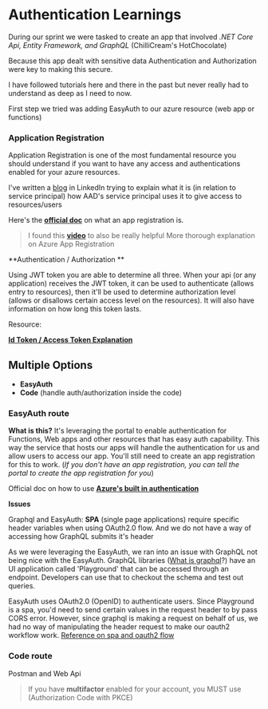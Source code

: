 # Authentication Learnings

During our sprint we were tasked to create an app that involved _.NET Core Api, Entity Framework, and GraphQL_ (ChilliCream's HotChocolate)

Because this app dealt with sensitive data Authentication and Authorization were key to making this secure.

I have followed tutorials here and there in the past but never really had to understand as deep as I need to now. 

First step we tried was adding EasyAuth to our azure resource (web app or functions)

### Application Registration

Application Registration is one of the most fundamental resource you should understand if you want to have any access and authentications enabled for your azure resources. 

I've written a [blog](https://www.linkedin.com/pulse/azure-app-registration-service-principal-daniel-kim/) in LinkedIn trying to explain what it is (in relation to service principal) how AAD's service principal uses it to give access to resources/users 

Here's the [**official doc**](https://docs.microsoft.com/en-us/azure/active-directory/develop/quickstart-register-app) on what an app registration is.

> I found this [**video**](https://www.youtube.com/watch?v=YWvl0cIilyA) to also be really helpful More thorough explanation on Azure App Registration
    
**Authentication / Authorization **

Using JWT token you are able to determine all three. When your api (or any application) receives the JWT token, it can be used to authenticate (allows entry to resources), 
then it'll be used to determine authorization level (allows or disallows certain access level on the resources). It will also have information on how long this token lasts.

Resource: 

[**Id Token / Access Token Explanation**](https://www.youtube.com/watch?v=sICt5aS7wzk)

## Multiple Options 

- **EasyAuth**
- **Code** (handle auth/authorization inside the code)

### EasyAuth route

**What is this?** It's leveraging the portal to enable authentication for Functions, Web apps and other resources that has easy auth capability. This way the service that hosts our apps will handle the authentication for us and allow users to access our app. You'll still need to create an app registration for this to work. (_If you don't have an app registration, you can tell the portal to create the app registration for you_)

Official doc on how to use [**Azure's built in authentication**](https://docs.microsoft.com/en-us/azure/app-service/overview-authentication-authorization#:~:text=Azure%20App%20Service%20provides%20built-in%20authentication%20and%20authorization,and%20mobile%20back%20end%2C%20and%20also%20Azure%20Functions)

**Issues** 

Graphql and EasyAuth: **SPA** (single page applications) require specific header variables when using OAuth2.0 flow. And we do not have a way of accessing how GraphQL submits it's header

As we were leveraging the EasyAuth, we ran into an issue with GraphQL not being nice with the EasyAuth.  GraphQL libraries ([What is graphql](https://chillicream.com/docs/hotchocolate/)?) have an UI application called 'Playground' that can be accessed through an endpoint. Developers can use that to checkout the schema and test out queries. 

EasyAuth uses OAuth2.0 (OpenID) to authenticate users. Since Playground is a spa, you'd need to send certain values in the request header to by pass CORS error. However, since graphql is making a request on behalf of us, we had no way of manipulating the header request to make our oauth2 workflow work. [Reference on spa and oauth2 flow](https://docs.microsoft.com/en-us/azure/active-directory/develop/v2-oauth2-auth-code-flow#redirect-uri-setup-required-for-single-page-apps)

### Code route 

Postman and Web Api

> If you have **multifactor** enabled for your account, you MUST use (Authorization Code with PKCE)



